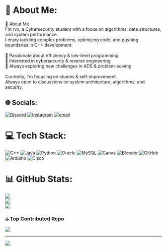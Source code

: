 # 💫 About Me:
👋 About Me<br>I'm rvx, a Cybersecurity student with a focus on algorithms, data structures, and system performance. <br>I enjoy tackling complex problems, optimizing code, and pushing boundaries in C++ development.<br><br>🔹 Passionate about efficiency & low-level programming<br>🔹 Interested in cybersecurity & reverse engineering<br>🔹 Always exploring new challenges in ADS & problem-solving<br><br>Currently, I'm focusing on studies & self-improvement.<br>Always open to discussions on system architecture, algorithms, and security.


## 🌐 Socials:
[![Discord](https://img.shields.io/badge/Discord-%237289DA.svg?logo=discord&logoColor=white)](https://discord.gg/zero_prog) [![Instagram](https://img.shields.io/badge/Instagram-%23E4405F.svg?logo=Instagram&logoColor=white)](https://instagram.com/_1rvx0_) [![email](https://img.shields.io/badge/Email-D14836?logo=gmail&logoColor=white)](mailto:u.u.e1006q@gmail.com) 

# 💻 Tech Stack:
![C++](https://img.shields.io/badge/c++-%2300599C.svg?style=for-the-badge&logo=c%2B%2B&logoColor=white) ![Java](https://img.shields.io/badge/java-%23ED8B00.svg?style=for-the-badge&logo=openjdk&logoColor=white) ![Python](https://img.shields.io/badge/python-3670A0?style=for-the-badge&logo=python&logoColor=ffdd54) ![Oracle](https://img.shields.io/badge/Oracle-F80000?style=for-the-badge&logo=oracle&logoColor=white) ![MySQL](https://img.shields.io/badge/mysql-4479A1.svg?style=for-the-badge&logo=mysql&logoColor=white) ![Canva](https://img.shields.io/badge/Canva-%2300C4CC.svg?style=for-the-badge&logo=Canva&logoColor=white) ![Blender](https://img.shields.io/badge/blender-%23F5792A.svg?style=for-the-badge&logo=blender&logoColor=white) ![GitHub](https://img.shields.io/badge/github-%23121011.svg?style=for-the-badge&logo=github&logoColor=white) ![Arduino](https://img.shields.io/badge/-Arduino-00979D?style=for-the-badge&logo=Arduino&logoColor=white) ![Cisco](https://img.shields.io/badge/cisco-%23049fd9.svg?style=for-the-badge&logo=cisco&logoColor=black)
# 📊 GitHub Stats:
![](https://github-readme-stats.vercel.app/api?username=rvx010&theme=dark&hide_border=false&include_all_commits=false&count_private=true)<br/>
![](https://nirzak-streak-stats.vercel.app/?user=rvx010&theme=dark&hide_border=false)<br/>
![](https://github-readme-stats.vercel.app/api/top-langs/?username=rvx010&theme=dark&hide_border=false&include_all_commits=false&count_private=true&layout=compact)

### 🔝 Top Contributed Repo
![](https://github-contributor-stats.vercel.app/api?username=rvx010&limit=5&theme=dark&combine_all_yearly_contributions=true)

---
[![](https://visitcount.itsvg.in/api?id=rvx010&icon=2&color=3)](https://visitcount.itsvg.in)

<!-- Proudly created with GPRM ( https://gprm.itsvg.in ) -->
